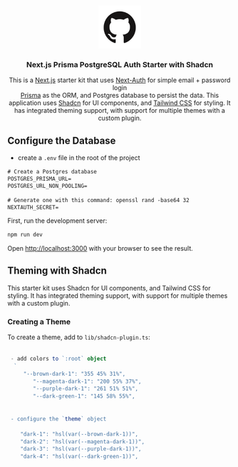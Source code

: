 <p align="center">
  <a>
    <img src="./public/logo.png" height="96">
    <h3 align="center">Next.js Prisma PostgreSQL Auth Starter with Shadcn</h3>
  </a>
</p>

<p align="center">
This is a <a href="https://nextjs.org/">Next.js</a> starter kit that uses <a href="https://next-auth.js.org/">Next-Auth</a> for simple email + password login<br/>
<a href="https://www.prisma.io/">Prisma</a> as the ORM, and Postgres database to persist the data. This application uses <a href="https://ui.shadcn.com/">Shadcn</a> for UI components, and <a href="https://tailwindcss.com/">Tailwind CSS</a> for styling. It has integrated theming support, with support for multiple themes with a custom plugin.

<br/>

## Configure the Database

- create a `.env` file in the root of the project

```
# Create a Postgres database
POSTGRES_PRISMA_URL=
POSTGRES_URL_NON_POOLING=

# Generate one with this command: openssl rand -base64 32
NEXTAUTH_SECRET=
```


First, run the development server:

```bash
npm run dev
```

Open [http://localhost:3000](http://localhost:3000) with your browser to see the result.

## Theming with Shadcn

This starter kit uses Shadcn for UI components, and Tailwind CSS for styling. It has integrated theming support, with support for multiple themes with a custom plugin.

### Creating a Theme

To create a theme, add to `lib/shadcn-plugin.ts`:

```ts

 - add colors to `:root` object
  `
     "--brown-dark-1": "355 45% 31%",
        "--magenta-dark-1": "200 55% 37%",
        "--purple-dark-1": "261 51% 51%",
        "--dark-green-1": "145 58% 55%",


 - configure the `theme` object

    "dark-1": "hsl(var(--brown-dark-1))",
    "dark-2": "hsl(var(--magenta-dark-1))",
    "dark-3": "hsl(var(--purple-dark-1))",
    "dark-4": "hsl(var(--dark-green-1))",
```
